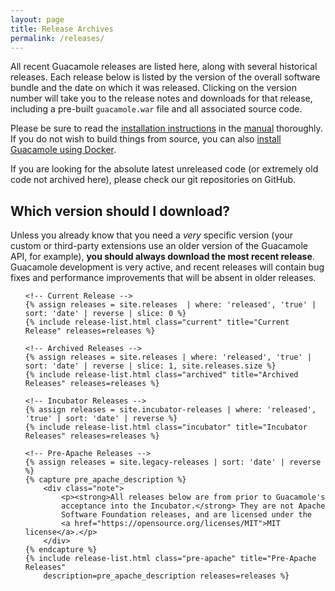 ```yaml
---
layout: page 
title: Release Archives
permalink: /releases/
---
```


All recent Guacamole releases are listed here, along with several historical releases. Each release below is listed by the version of the overall software bundle and the date on which it was released. Clicking on the version number will take you to the release notes and downloads for that release, including a pre-built `guacamole.war` file and all associated source code.

Please be sure to read the [installation instructions](/doc/gug/installing-guacamole.html) in the [manual](/doc/gug/) thoroughly. If you do not wish to build things from source, you can also [install Guacamole using Docker](/doc/gug/guacamole-docker.html).

If you are looking for the absolute latest unreleased code (or extremely old code not archived here), please check our git repositories on GitHub.

Which version should I download?
------------------------------------------------

Unless you already know that you need a *very* specific version (your custom or third-party extensions use an older version of the Guacamole API, for example), **you should always download the most recent release**. Guacamole development is very active, and recent releases will contain bug fixes and performance improvements that will be absent in older releases.

<ul class="releases ">

    <!-- Current Release -->
    {% assign releases = site.releases  | where: 'released', 'true' | sort: 'date' | reverse | slice: 0 %}
    {% include release-list.html class="current" title="Current Release" releases=releases %}

    <!-- Archived Releases -->
    {% assign releases = site.releases | where: 'released', 'true' | sort: 'date' | reverse | slice: 1, site.releases.size %}
    {% include release-list.html class="archived" title="Archived Releases" releases=releases %}

    <!-- Incubator Releases -->
    {% assign releases = site.incubator-releases | where: 'released', 'true' | sort: 'date' | reverse %}
    {% include release-list.html class="incubator" title="Incubator Releases" releases=releases %}

    <!-- Pre-Apache Releases -->
    {% assign releases = site.legacy-releases | sort: 'date' | reverse %}
    {% capture pre_apache_description %}
        <div class="note">
            <p><strong>All releases below are from prior to Guacamole's
            acceptance into the Incubator.</strong> They are not Apache
            Software Foundation releases, and are licensed under the
            <a href="https://opensource.org/licenses/MIT">MIT license</a>.</p>
        </div>
    {% endcapture %}
    {% include release-list.html class="pre-apache" title="Pre-Apache Releases"
        description=pre_apache_description releases=releases %}

</ul>

